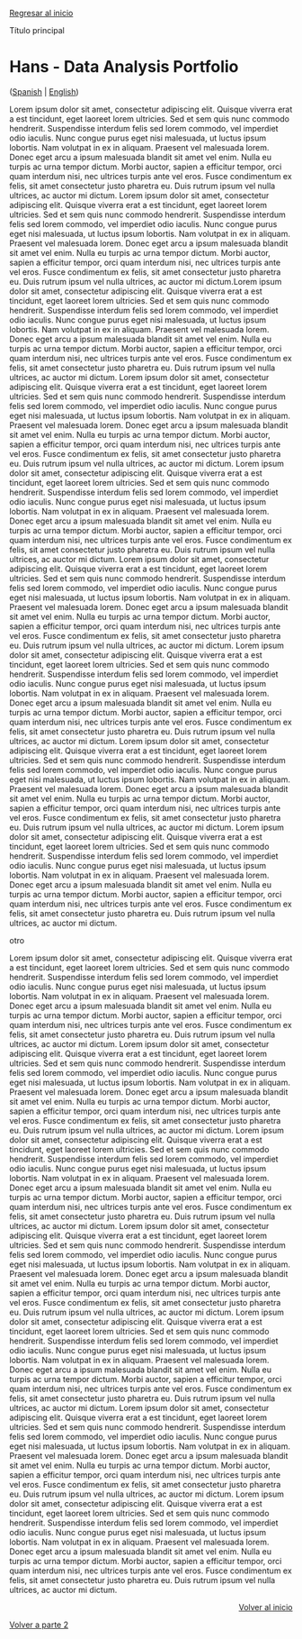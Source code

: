 [Regresar al inicio](#top)
<p id="top">Título principal</p>


# Hans - Data Analysis Portfolio
([Spanish](https://github.com/HansAiTech/Data_Analysis_Portfolio/blob/main/Projects.md) | [English](https://github.com/HansAiTech/Data_Analysis_Portfolio/blob/main/Proyectos.md))

Lorem ipsum dolor sit amet, consectetur adipiscing elit. Quisque viverra erat a est tincidunt, eget laoreet lorem ultricies. Sed et sem quis nunc commodo hendrerit. Suspendisse interdum felis sed lorem commodo, vel imperdiet odio iaculis. Nunc congue purus eget nisi malesuada, ut luctus ipsum lobortis. Nam volutpat in ex in aliquam. Praesent vel malesuada lorem. Donec eget arcu a ipsum malesuada blandit sit amet vel enim. Nulla eu turpis ac urna tempor dictum. Morbi auctor, sapien a efficitur tempor, orci quam interdum nisi, nec ultrices turpis ante vel eros. Fusce condimentum ex felis, sit amet consectetur justo pharetra eu. Duis rutrum ipsum vel nulla ultrices, ac auctor mi dictum.
Lorem ipsum dolor sit amet, consectetur adipiscing elit. Quisque viverra erat a est tincidunt, eget laoreet lorem ultricies. Sed et sem quis nunc commodo hendrerit. Suspendisse interdum felis sed lorem commodo, vel imperdiet odio iaculis. Nunc congue purus eget nisi malesuada, ut luctus ipsum lobortis. Nam volutpat in ex in aliquam. Praesent vel malesuada lorem. Donec eget arcu a ipsum malesuada blandit sit amet vel enim. Nulla eu turpis ac urna tempor dictum. Morbi auctor, sapien a efficitur tempor, orci quam interdum nisi, nec ultrices turpis ante vel eros. Fusce condimentum ex felis, sit amet consectetur justo pharetra eu. Duis rutrum ipsum vel nulla ultrices, ac auctor mi dictum.Lorem ipsum dolor sit amet, consectetur adipiscing elit. Quisque viverra erat a est tincidunt, eget laoreet lorem ultricies. Sed et sem quis nunc commodo hendrerit. Suspendisse interdum felis sed lorem commodo, vel imperdiet odio iaculis. Nunc congue purus eget nisi malesuada, ut luctus ipsum lobortis. Nam volutpat in ex in aliquam. Praesent vel malesuada lorem. Donec eget arcu a ipsum malesuada blandit sit amet vel enim. Nulla eu turpis ac urna tempor dictum. Morbi auctor, sapien a efficitur tempor, orci quam interdum nisi, nec ultrices turpis ante vel eros. Fusce condimentum ex felis, sit amet consectetur justo pharetra eu. Duis rutrum ipsum vel nulla ultrices, ac auctor mi dictum.
Lorem ipsum dolor sit amet, consectetur adipiscing elit. Quisque viverra erat a est tincidunt, eget laoreet lorem ultricies. Sed et sem quis nunc commodo hendrerit. Suspendisse interdum felis sed lorem commodo, vel imperdiet odio iaculis. Nunc congue purus eget nisi malesuada, ut luctus ipsum lobortis. Nam volutpat in ex in aliquam. Praesent vel malesuada lorem. Donec eget arcu a ipsum malesuada blandit sit amet vel enim. Nulla eu turpis ac urna tempor dictum. Morbi auctor, sapien a efficitur tempor, orci quam interdum nisi, nec ultrices turpis ante vel eros. Fusce condimentum ex felis, sit amet consectetur justo pharetra eu. Duis rutrum ipsum vel nulla ultrices, ac auctor mi dictum.
Lorem ipsum dolor sit amet, consectetur adipiscing elit. Quisque viverra erat a est tincidunt, eget laoreet lorem ultricies. Sed et sem quis nunc commodo hendrerit. Suspendisse interdum felis sed lorem commodo, vel imperdiet odio iaculis. Nunc congue purus eget nisi malesuada, ut luctus ipsum lobortis. Nam volutpat in ex in aliquam. Praesent vel malesuada lorem. Donec eget arcu a ipsum malesuada blandit sit amet vel enim. Nulla eu turpis ac urna tempor dictum. Morbi auctor, sapien a efficitur tempor, orci quam interdum nisi, nec ultrices turpis ante vel eros. Fusce condimentum ex felis, sit amet consectetur justo pharetra eu. Duis rutrum ipsum vel nulla ultrices, ac auctor mi dictum.
Lorem ipsum dolor sit amet, consectetur adipiscing elit. Quisque viverra erat a est tincidunt, eget laoreet lorem ultricies. Sed et sem quis nunc commodo hendrerit. Suspendisse interdum felis sed lorem commodo, vel imperdiet odio iaculis. Nunc congue purus eget nisi malesuada, ut luctus ipsum lobortis. Nam volutpat in ex in aliquam. Praesent vel malesuada lorem. Donec eget arcu a ipsum malesuada blandit sit amet vel enim. Nulla eu turpis ac urna tempor dictum. Morbi auctor, sapien a efficitur tempor, orci quam interdum nisi, nec ultrices turpis ante vel eros. Fusce condimentum ex felis, sit amet consectetur justo pharetra eu. Duis rutrum ipsum vel nulla ultrices, ac auctor mi dictum.
Lorem ipsum dolor sit amet, consectetur adipiscing elit. Quisque viverra erat a est tincidunt, eget laoreet lorem ultricies. Sed et sem quis nunc commodo hendrerit. Suspendisse interdum felis sed lorem commodo, vel imperdiet odio iaculis. Nunc congue purus eget nisi malesuada, ut luctus ipsum lobortis. Nam volutpat in ex in aliquam. Praesent vel malesuada lorem. Donec eget arcu a ipsum malesuada blandit sit amet vel enim. Nulla eu turpis ac urna tempor dictum. Morbi auctor, sapien a efficitur tempor, orci quam interdum nisi, nec ultrices turpis ante vel eros. Fusce condimentum ex felis, sit amet consectetur justo pharetra eu. Duis rutrum ipsum vel nulla ultrices, ac auctor mi dictum.
Lorem ipsum dolor sit amet, consectetur adipiscing elit. Quisque viverra erat a est tincidunt, eget laoreet lorem ultricies. Sed et sem quis nunc commodo hendrerit. Suspendisse interdum felis sed lorem commodo, vel imperdiet odio iaculis. Nunc congue purus eget nisi malesuada, ut luctus ipsum lobortis. Nam volutpat in ex in aliquam. Praesent vel malesuada lorem. Donec eget arcu a ipsum malesuada blandit sit amet vel enim. Nulla eu turpis ac urna tempor dictum. Morbi auctor, sapien a efficitur tempor, orci quam interdum nisi, nec ultrices turpis ante vel eros. Fusce condimentum ex felis, sit amet consectetur justo pharetra eu. Duis rutrum ipsum vel nulla ultrices, ac auctor mi dictum.
Lorem ipsum dolor sit amet, consectetur adipiscing elit. Quisque viverra erat a est tincidunt, eget laoreet lorem ultricies. Sed et sem quis nunc commodo hendrerit. Suspendisse interdum felis sed lorem commodo, vel imperdiet odio iaculis. Nunc congue purus eget nisi malesuada, ut luctus ipsum lobortis. Nam volutpat in ex in aliquam. Praesent vel malesuada lorem. Donec eget arcu a ipsum malesuada blandit sit amet vel enim. Nulla eu turpis ac urna tempor dictum. Morbi auctor, sapien a efficitur tempor, orci quam interdum nisi, nec ultrices turpis ante vel eros. Fusce condimentum ex felis, sit amet consectetur justo pharetra eu. Duis rutrum ipsum vel nulla ultrices, ac auctor mi dictum.    
<p id="top2">otro</p>  
Lorem ipsum dolor sit amet, consectetur adipiscing elit. Quisque viverra erat a est tincidunt, eget laoreet lorem ultricies. Sed et sem quis nunc commodo hendrerit. Suspendisse interdum felis sed lorem commodo, vel imperdiet odio iaculis. Nunc congue purus eget nisi malesuada, ut luctus ipsum lobortis. Nam volutpat in ex in aliquam. Praesent vel malesuada lorem. Donec eget arcu a ipsum malesuada blandit sit amet vel enim. Nulla eu turpis ac urna tempor dictum. Morbi auctor, sapien a efficitur tempor, orci quam interdum nisi, nec ultrices turpis ante vel eros. Fusce condimentum ex felis, sit amet consectetur justo pharetra eu. Duis rutrum ipsum vel nulla ultrices, ac auctor mi dictum.
Lorem ipsum dolor sit amet, consectetur adipiscing elit. Quisque viverra erat a est tincidunt, eget laoreet lorem ultricies. Sed et sem quis nunc commodo hendrerit. Suspendisse interdum felis sed lorem commodo, vel imperdiet odio iaculis. Nunc congue purus eget nisi malesuada, ut luctus ipsum lobortis. Nam volutpat in ex in aliquam. Praesent vel malesuada lorem. Donec eget arcu a ipsum malesuada blandit sit amet vel enim. Nulla eu turpis ac urna tempor dictum. Morbi auctor, sapien a efficitur tempor, orci quam interdum nisi, nec ultrices turpis ante vel eros. Fusce condimentum ex felis, sit amet consectetur justo pharetra eu. Duis rutrum ipsum vel nulla ultrices, ac auctor mi dictum.
Lorem ipsum dolor sit amet, consectetur adipiscing elit. Quisque viverra erat a est tincidunt, eget laoreet lorem ultricies. Sed et sem quis nunc commodo hendrerit. Suspendisse interdum felis sed lorem commodo, vel imperdiet odio iaculis. Nunc congue purus eget nisi malesuada, ut luctus ipsum lobortis. Nam volutpat in ex in aliquam. Praesent vel malesuada lorem. Donec eget arcu a ipsum malesuada blandit sit amet vel enim. Nulla eu turpis ac urna tempor dictum. Morbi auctor, sapien a efficitur tempor, orci quam interdum nisi, nec ultrices turpis ante vel eros. Fusce condimentum ex felis, sit amet consectetur justo pharetra eu. Duis rutrum ipsum vel nulla ultrices, ac auctor mi dictum.
Lorem ipsum dolor sit amet, consectetur adipiscing elit. Quisque viverra erat a est tincidunt, eget laoreet lorem ultricies. Sed et sem quis nunc commodo hendrerit. Suspendisse interdum felis sed lorem commodo, vel imperdiet odio iaculis. Nunc congue purus eget nisi malesuada, ut luctus ipsum lobortis. Nam volutpat in ex in aliquam. Praesent vel malesuada lorem. Donec eget arcu a ipsum malesuada blandit sit amet vel enim. Nulla eu turpis ac urna tempor dictum. Morbi auctor, sapien a efficitur tempor, orci quam interdum nisi, nec ultrices turpis ante vel eros. Fusce condimentum ex felis, sit amet consectetur justo pharetra eu. Duis rutrum ipsum vel nulla ultrices, ac auctor mi dictum.
Lorem ipsum dolor sit amet, consectetur adipiscing elit. Quisque viverra erat a est tincidunt, eget laoreet lorem ultricies. Sed et sem quis nunc commodo hendrerit. Suspendisse interdum felis sed lorem commodo, vel imperdiet odio iaculis. Nunc congue purus eget nisi malesuada, ut luctus ipsum lobortis. Nam volutpat in ex in aliquam. Praesent vel malesuada lorem. Donec eget arcu a ipsum malesuada blandit sit amet vel enim. Nulla eu turpis ac urna tempor dictum. Morbi auctor, sapien a efficitur tempor, orci quam interdum nisi, nec ultrices turpis ante vel eros. Fusce condimentum ex felis, sit amet consectetur justo pharetra eu. Duis rutrum ipsum vel nulla ultrices, ac auctor mi dictum.
Lorem ipsum dolor sit amet, consectetur adipiscing elit. Quisque viverra erat a est tincidunt, eget laoreet lorem ultricies. Sed et sem quis nunc commodo hendrerit. Suspendisse interdum felis sed lorem commodo, vel imperdiet odio iaculis. Nunc congue purus eget nisi malesuada, ut luctus ipsum lobortis. Nam volutpat in ex in aliquam. Praesent vel malesuada lorem. Donec eget arcu a ipsum malesuada blandit sit amet vel enim. Nulla eu turpis ac urna tempor dictum. Morbi auctor, sapien a efficitur tempor, orci quam interdum nisi, nec ultrices turpis ante vel eros. Fusce condimentum ex felis, sit amet consectetur justo pharetra eu. Duis rutrum ipsum vel nulla ultrices, ac auctor mi dictum.
Lorem ipsum dolor sit amet, consectetur adipiscing elit. Quisque viverra erat a est tincidunt, eget laoreet lorem ultricies. Sed et sem quis nunc commodo hendrerit. Suspendisse interdum felis sed lorem commodo, vel imperdiet odio iaculis. Nunc congue purus eget nisi malesuada, ut luctus ipsum lobortis. Nam volutpat in ex in aliquam. Praesent vel malesuada lorem. Donec eget arcu a ipsum malesuada blandit sit amet vel enim. Nulla eu turpis ac urna tempor dictum. Morbi auctor, sapien a efficitur tempor, orci quam interdum nisi, nec ultrices turpis ante vel eros. Fusce condimentum ex felis, sit amet consectetur justo pharetra eu. Duis rutrum ipsum vel nulla ultrices, ac auctor mi dictum.

<p align="right"><a  href="#top">Volver al inicio</a></p> 
<a href="#top2">Volver a parte 2</a>
 

